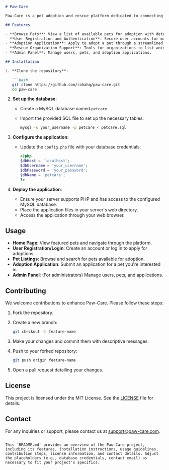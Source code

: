 ```markdown
# Paw-Care

Paw-Care is a pet adoption and rescue platform dedicated to connecting animals in need with loving homes. The system allows users to browse available pets, learn about their profiles, and apply for adoptions. It also supports rescue organizations by providing tools for listing animals, managing applications, and spreading awareness. Paw-Care aims to simplify the adoption process and promote responsible pet ownership while giving every animal a chance at a better life.

## Features

- **Browse Pets**: View a list of available pets for adoption with detailed profiles.
- **User Registration and Authentication**: Secure user accounts for managing adoption applications.
- **Adoption Application**: Apply to adopt a pet through a streamlined process.
- **Rescue Organization Support**: Tools for organizations to list animals and manage adoption processes.
- **Admin Panel**: Manage users, pets, and adoption applications.

## Installation

1. **Clone the repository**:

   ```bash
   git clone https://github.com/rahahq/paw-care.git
   cd paw-care
   ```

2. **Set up the database**:

   - Create a MySQL database named `petcare`.
   - Import the provided SQL file to set up the necessary tables:

     ```bash
     mysql -u your_username -p petcare < petcare.sql
     ```

3. **Configure the application**:

   - Update the `config.php` file with your database credentials:

     ```php
     <?php
     $dbHost = 'localhost';
     $dbUsername = 'your_username';
     $dbPassword = 'your_password';
     $dbName = 'petcare';
     ?>
     ```

4. **Deploy the application**:

   - Ensure your server supports PHP and has access to the configured MySQL database.
   - Place the application files in your server's web directory.
   - Access the application through your web browser.

## Usage

- **Home Page**: View featured pets and navigate through the platform.
- **User Registration/Login**: Create an account or log in to apply for adoptions.
- **Pet Listings**: Browse and search for pets available for adoption.
- **Adoption Application**: Submit an application for a pet you're interested in.
- **Admin Panel**: (For administrators) Manage users, pets, and applications.

## Contributing

We welcome contributions to enhance Paw-Care. Please follow these steps:

1. Fork the repository.
2. Create a new branch:

   ```bash
   git checkout -b feature-name
   ```

3. Make your changes and commit them with descriptive messages.
4. Push to your forked repository:

   ```bash
   git push origin feature-name
   ```

5. Open a pull request detailing your changes.

## License

This project is licensed under the MIT License. See the [LICENSE](LICENSE) file for details.

## Contact

For any inquiries or support, please contact us at support@paw-care.com.

```

This `README.md` provides an overview of the Paw-Care project, including its features, installation instructions, usage guidelines, contribution steps, license information, and contact details. Adjust the placeholders (e.g., database credentials, contact email) as necessary to fit your project's specifics. 
